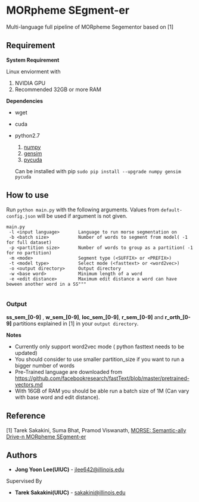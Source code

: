 # MORpheme SEgment-er

Multi-language full pipeline of MORpheme Segementor based on [1]

## Requirement

**System Requirement**

Linux enviorment with

1. NVIDIA GPU
2. Recommended 32GB or more RAM

**Dependencies**

* wget
* cuda
* python2.7

    1. [numpy](http://www.numpy.org/)
    2. [gensim](https://radimrehurek.com/gensim/)
    3. [pycuda](https://documen.tician.de/pycuda/)
    
    Can be installed with pip `sudo pip install --upgrade numpy gensim pycuda`

## How to use

Run `python main.py` with the following arguments. Values from `default-config.json` will be used if argument is not given.

```
main.py
 -l <input language>       Language to run morse segmentation on
 -b <batch size>           Number of words to segment from model( -1 for full dataset)
 -p <partition size>       Number of words to group as a partition( -1 for no partition)
 -m <mode>                 Segment type (<SUFFIX> or <PREFIX>)
 -t <model type>           Select mode (<fasttext> or <word2vec>)
 -o <output directory>     Output directory
 -w <base word>            Minimum length of a word
 -e <edit distance>        Maximum edit distance a word can have beween another word in a SS""" 


```

### Output

**ss_sem_[0-9]** , **w_sem_[0-9]**, **loc_sem_[0-9]**, **r_sem_[0-9]** and **r_orth_[0-9]** partitions explained in [1] in your `output directory`.

**Notes**
* Currently only support word2vec mode ( python fasttext needs to be updated)
* You should consider to use smaller partition_size if you want to run a bigger number of words
* Pre-Trained language are downloaded from https://github.com/facebookresearch/fastText/blob/master/pretrained-vectors.md 
* With 16GB of RAM you should be able run a batch size of 1M (Can vary with base word and edit distance).

## Reference

[1] Tarek Sakakini, Suma Bhat, Pramod Viswanath, [MORSE: Semantic-ally Drive-n MORpheme SEgment-er](https://arxiv.org/abs/1702.02212)
 
## Authors

* **Jong Yoon Lee(UIUC)** - jlee642@illinois.edu

Supervised By
* **Tarek Sakakini(UIUC)** - sakakini@illinois.edu
